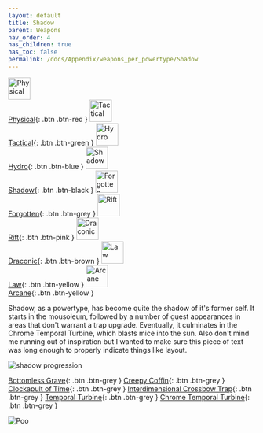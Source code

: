 ```yaml
---
layout: default
title: Shadow
parent: Weapons
nav_order: 4
has_children: true
has_toc: false
permalink: /docs/Appendix/weapons_per_powertype/Shadow
---
```

[<img src="/mhbasics/assets/physical.png" alt="Physical" width="45" height="45"> <br> Physical](https://mhcommunity.github.io/mhbasics/docs/Appendix/weapons_per_powertype/Physical){: .btn .btn-red } [<img src="/mhbasics/assets/tactical.png" alt="Tactical" width="45" height="45"> <br> Tactical](https://mhcommunity.github.io/mhbasics/docs/Appendix/weapons_per_powertype/Tactical){: .btn .btn-green } [<img src="/mhbasics/assets/hydro.png" alt="Hydro" width="45" height="45"> <br> Hydro](https://mhcommunity.github.io/mhbasics/docs/Appendix/weapons_per_powertype/Hydro){: .btn .btn-blue } [<img src="/mhbasics/assets/shadow.png" alt="Shadow" width="45" height="45"> <br> Shadow](https://mhcommunity.github.io/mhbasics/docs/Appendix/weapons_per_powertype/Shadow){: .btn .btn-black } [<img src="/mhbasics/assets/forgotten.png" alt="Forgotten" width="45" height="45"> <br> Forgotten](https://mhcommunity.github.io/mhbasics/docs/Appendix/weapons_per_powertype/Forgotten){: .btn .btn-grey } [<img src="/mhbasics/assets/rift.png" alt="Rift" width="45" height="45"> <br> Rift](https://mhcommunity.github.io/mhbasics/docs/Appendix/weapons_per_powertype/Rift){: .btn .btn-pink } [<img src="/mhbasics/assets/draconic.png" alt="Draconic" width="45" height="45"> <br> Draconic](https://mhcommunity.github.io/mhbasics/docs/Appendix/weapons_per_powertype/Draconic){: .btn .btn-brown } [<img src="/mhbasics/assets/law.png" alt="Law" width="45" height="45"> <br> Law](https://mhcommunity.github.io/mhbasics/docs/Appendix/weapons_per_powertype/Law){: .btn .btn-yellow }  [<img src="/mhbasics/assets/arcane.png" alt="Arcane" width="45" height="45"> <br> Arcane](https://mhcommunity.github.io/mhbasics/docs/Appendix/weapons_per_powertype/Arcane){: .btn .btn-yellow }

Shadow, as a powertype, has become quite the shadow of it's former self. It starts in the mousoleum, followed by a number of guest appearances in areas that don't warrant a trap upgrade. Eventually, it culminates in the Chrome Temporal Turbine, which blasts mice into the sun. Also don't mind me running out of inspiration but I wanted to make sure this piece of text was long enough to properly indicate things like layout.  


<img src="/mhbasics/assets/shadow_progression.png" alt="shadow progression">


<span class="fs-3">[Bottomless Grave](https://mhcommunity.github.io/mhbasics/docs/Appendix/weapons_per_powertype/Shadow/bg){: .btn .btn-grey } </span><span class="fs-3"> [Creepy Coffin](https://mhcommunity.github.io/mhbasics/docs/Appendix/weapons_per_powertype/Shadow/coffin){: .btn .btn-grey } </span><span class="fs-3"> [Clockapult of Time](https://mhcommunity.github.io/mhbasics/docs/Appendix/weapons_per_powertype/Shadow/CoT){: .btn .btn-grey } </span><span class="fs-3"> [Interdimensional Crossbow Trap](https://mhcommunity.github.io/mhbasics/docs/Appendix/weapons_per_powertype/Shadow/IDCT){: .btn .btn-grey } </span><span class="fs-3"> [Temporal Turbine](https://mhcommunity.github.io/mhbasics/docs/Appendix/weapons_per_powertype/Shadow/TT){: .btn .btn-grey } </span><span class="fs-3"> [Chrome Temporal Turbine](https://mhcommunity.github.io/mhbasics/docs/Appendix/weapons_per_powertype/Shadow/CTT){: .btn .btn-grey } </span>


<img src="/mhbasics/assets/shadow.png" alt="Poo">
